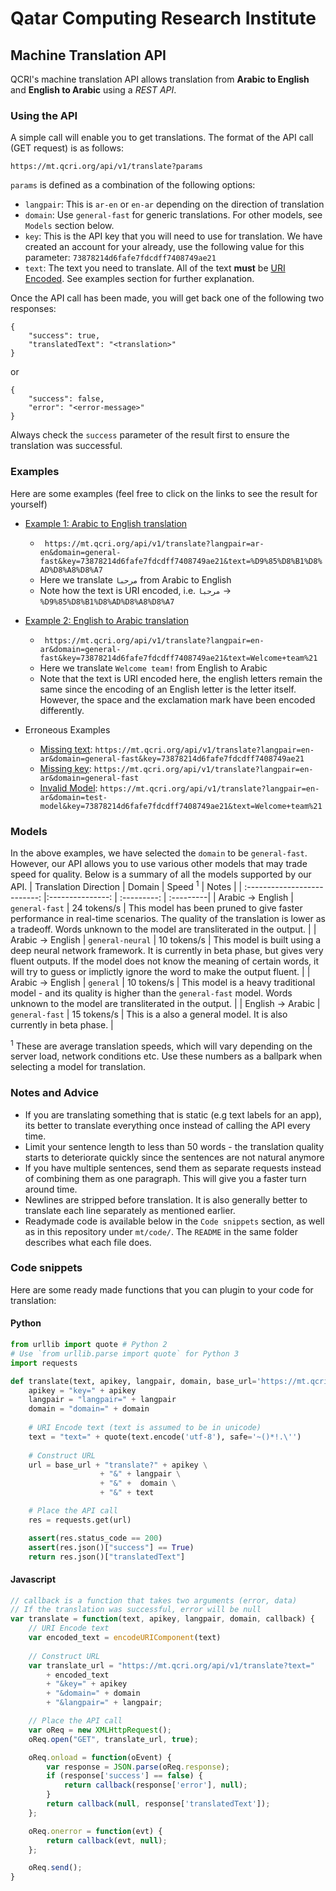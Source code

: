# Qatar Computing Research Institute
## Machine Translation API
QCRI's machine translation API allows translation from **Arabic to English** and **English to Arabic** using a _REST API_.

### Using the API

A simple call will enable you to get translations. The format of the API call (GET request) is as follows:

`https://mt.qcri.org/api/v1/translate?params`

`params` is defined as a combination of the following options:

- `langpair`: This is `ar-en` or `en-ar` depending on the direction of translation
- `domain`: Use `general-fast` for generic translations. For other models, see `Models` section below.
- `key`: This is the API key that you will need to use for translation. We have created an account for your already, use the following value for this parameter: `73878214d6fafe7fdcdff7408749ae21`
- `text`: The text you need to translate. All of the text **must** be [URI Encoded](http://www.w3schools.com/tags/ref_urlencode.asp). See examples section for further explanation.

Once the API call has been made, you will get back one of the following two responses:
```
{
    "success": true,
    "translatedText": "<translation>"
}
```

or

```
{
    "success": false,
    "error": "<error-message>"
}
```

Always check the `success` parameter of the result first to ensure the translation was successful.



### Examples
Here are some examples (feel free to click on the links to see the result for yourself)

- [Example 1: Arabic to English translation](https://mt.qcri.org/api/v1/translate?langpair=ar-en&domain=general-fast&key=73878214d6fafe7fdcdff7408749ae21&text=%D9%85%D8%B1%D8%AD%D8%A8%D8%A7)
	- ``` https://mt.qcri.org/api/v1/translate?langpair=ar-en&domain=general-fast&key=73878214d6fafe7fdcdff7408749ae21&text=%D9%85%D8%B1%D8%AD%D8%A8%D8%A7```
    - Here we translate `مرحبا` from Arabic to English
    - Note how the text is URI encoded, i.e. `مرحبا` → `%D9%85%D8%B1%D8%AD%D8%A8%D8%A7`

- [Example 2: English to Arabic translation](https://mt.qcri.org/api/v1/translate?langpair=en-ar&domain=general-fast&key=73878214d6fafe7fdcdff7408749ae21&text=Welcome%20team%21)
	- ``` https://mt.qcri.org/api/v1/translate?langpair=en-ar&domain=general-fast&key=73878214d6fafe7fdcdff7408749ae21&text=Welcome+team%21```
	- Here we translate `Welcome team!` from English to Arabic
	- Note that the text is URI encoded here, the english letters remain the same since the encoding of an English letter is the letter itself. However, the space and the exclamation mark have been encoded differently.
- Erroneous Examples
	- [Missing text](https://mt.qcri.org/api/v1/translate?langpair=en-ar&domain=general-fast&key=73878214d6fafe7fdcdff7408749ae21): `https://mt.qcri.org/api/v1/translate?langpair=en-ar&domain=general-fast&key=73878214d6fafe7fdcdff7408749ae21`
	- [Missing key](https://mt.qcri.org/api/v1/translate?langpair=en-ar&domain=general-fast): `https://mt.qcri.org/api/v1/translate?langpair=en-ar&domain=general-fast`
	- [Invalid Model](https://mt.qcri.org/api/v1/translate?langpair=en-ar&domain=test-model&key=73878214d6fafe7fdcdff7408749ae21&text=Welcome+team%21): `https://mt.qcri.org/api/v1/translate?langpair=en-ar&domain=test-model&key=73878214d6fafe7fdcdff7408749ae21&text=Welcome+team%21`

### Models
In the above examples, we have selected the `domain` to be `general-fast`. However, our API allows you to use various other models that may trade speed for quality. Below is a summary of all the models supported by our API.
| Translation Direction        | Domain           |  Speed <sup>1</sup> |  Notes |
| :--------------------------: |:---------------: | :---------:  | :---------|
| Arabic → English             | `general-fast`   |  24 tokens/s | This model has been pruned to give faster performance in real-time scenarios. The quality of the translation is lower as a tradeoff. Words unknown to the model are transliterated in the output. |
| Arabic → English             | `general-neural` |  10 tokens/s | This model is built using a deep neural network framework. It is currently in beta phase, but gives very fluent outputs. If the model does not know the meaning of certain words, it will try to guess or implictly ignore the word to make the output fluent. |
| Arabic → English             | `general`        |  10 tokens/s | This model is a heavy traditional model - and its quality is higher than the `general-fast` model. Words unknown to the model are transliterated in the output. |
| English → Arabic          | `general-fast`        |  15 tokens/s | This is a also a general model. It is also currently in beta phase. |

<sup>1</sup> These are average translation speeds, which will vary depending on the server load, network conditions etc. Use these numbers as a ballpark when selecting a model for translation.

### Notes and Advice
- If you are translating something that is static (e.g text labels for an app), its better to translate everything once instead of calling the API every time.
- Limit your sentence length to less than 50 words - the translation quality starts to deteriorate quickly since the sentences are not natural anymore
- If you have multiple sentences, send them as separate requests instead of combining them as one paragraph. This will give you a faster turn around time.
- Newlines are stripped before translation. It is also generally better to translate each line separately as mentioned earlier.
- Readymade code is available below in the `Code snippets` section, as well as in this repository under `mt/code/`. The `README` in the same folder describes what each file does.

### Code snippets
Here are some ready made functions that you can plugin to your code for translation:

#### Python
```python
from urllib import quote # Python 2
# Use `from urllib.parse import quote` for Python 3
import requests

def translate(text, apikey, langpair, domain, base_url='https://mt.qcri.org/api/v1/'):
    apikey = "key=" + apikey
    langpair = "langpair=" + langpair
    domain = "domain=" + domain
    
    # URI Encode text (text is assumed to be in unicode)
    text = "text=" + quote(text.encode('utf-8'), safe='~()*!.\'')
    
    # Construct URL
    url = base_url + "translate?" + apikey \
                    + "&" + langpair \
                    + "&" +  domain \
                    + "&" + text

	# Place the API call
    res = requests.get(url)

    assert(res.status_code == 200)
    assert(res.json()["success"] == True)
    return res.json()["translatedText"]
```

#### Javascript
```javascript
// callback is a function that takes two arguments (error, data)
// If the translation was successful, error will be null
var translate = function(text, apikey, langpair, domain, callback) {
	// URI Encode text
    var encoded_text = encodeURIComponent(text)
    
    // Construct URL
	var translate_url = "https://mt.qcri.org/api/v1/translate?text=" 
		+ encoded_text
		+ "&key=" + apikey
		+ "&domain=" + domain
		+ "&langpair=" + langpair;

	// Place the API call
	var oReq = new XMLHttpRequest();
    oReq.open("GET", translate_url, true);

	oReq.onload = function(oEvent) {
    	var response = JSON.parse(oReq.response);
    	if (response['success'] == false) {
        	return callback(response['error'], null);
        }
		return callback(null, response['translatedText']);
	};

	oReq.onerror = function(evt) {
		return callback(evt, null);
	};

	oReq.send();
}
```
